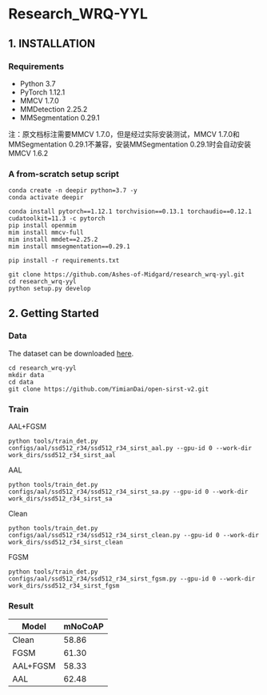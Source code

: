 # Research_WRQ-YYL

## 1. INSTALLATION

### Requirements

- Python 3.7
- PyTorch 1.12.1
- MMCV 1.7.0
- MMDetection 2.25.2
- MMSegmentation 0.29.1

注：原文档标注需要MMCV 1.7.0，但是经过实际安装测试，MMCV 1.7.0和MMSegmentation 0.29.1不兼容，安装MMSegmentation 0.29.1时会自动安装MMCV 1.6.2

### A from-scratch setup script

```shell
conda create -n deepir python=3.7 -y
conda activate deepir

conda install pytorch==1.12.1 torchvision==0.13.1 torchaudio==0.12.1 cudatoolkit=11.3 -c pytorch
pip install openmim
mim install mmcv-full
mim install mmdet==2.25.2
mim install mmsegmentation==0.29.1

pip install -r requirements.txt

git clone https://github.com/Ashes-of-Midgard/research_wrq-yyl.git
cd research_wrq-yyl
python setup.py develop
```

## 2. Getting Started
### Data
The dataset can be downloaded [here](https://github.com/YimianDai/open-sirst-v2).
```shell
cd research_wrq-yyl
mkdir data
cd data
git clone https://github.com/YimianDai/open-sirst-v2.git
```


### Train
AAL+FGSM
```shell
python tools/train_det.py configs/aal/ssd512_r34/ssd512_r34_sirst_aal.py --gpu-id 0 --work-dir work_dirs/ssd512_r34_sirst_aal
```

AAL
```shell
python tools/train_det.py configs/aal/ssd512_r34/ssd512_r34_sirst_sa.py --gpu-id 0 --work-dir work_dirs/ssd512_r34_sirst_sa
```

Clean
```shell
python tools/train_det.py configs/aal/ssd512_r34/ssd512_r34_sirst_clean.py --gpu-id 0 --work-dir work_dirs/ssd512_r34_sirst_clean
```

FGSM
```shell
python tools/train_det.py configs/aal/ssd512_r34/ssd512_r34_sirst_fgsm.py --gpu-id 0 --work-dir work_dirs/ssd512_r34_sirst_fgsm
```

### Result

| Model | mNoCoAP |
|---|---|
| Clean | 58.86 |
| FGSM | 61.30 |
| AAL+FGSM | 58.33 |
| AAL | 62.48 |

